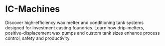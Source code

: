 # IC-Machines
Discover high-efficiency wax melter and conditioning tank systems designed for investment casting foundries. Learn how drip-melters, positive-displacement wax pumps and custom tank sizes enhance process control, safety and productivity.
